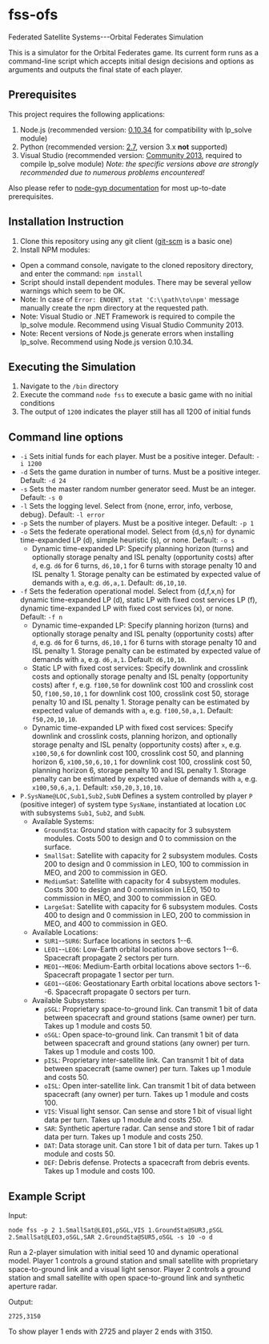 # fss-ofs
Federated Satellite Systems---Orbital Federates Simulation

This is a simulator for the Orbital Federates game. Its current form runs as a command-line script which accepts initial design decisions and options as arguments and outputs the final state of each player.

## Prerequisites

This project requires the following applications:
 1. Node.js (recommended version: [0.10.34](http://nodejs.org/dist/v0.10.34/) for compatibility with lp_solve module)
 1. Python (recommended version: [2.7](https://www.python.org/downloads/), version 3.x **not** supported)
 2. Visual Studio (recommended version: [Community 2013](https://www.visualstudio.com/en-us/products/visual-studio-community-vs.aspx), required to compile lp_solve module)
*Note: the specific versions above are strongly recommended due to numerous problems encountered!*

Also please refer to [node-gyp documentation](https://github.com/TooTallNate/node-gyp) for most up-to-date prerequisites.

## Installation Instruction
 1. Clone this repository using any git client ([git-scm](http://git-scm.com/downloads) is a basic one)
 2. Install NPM modules:
  * Open a command console, navigate to the cloned repository directory, and enter the command: `npm install`
  * Script should install dependent modules. There may be several yellow warnings which seem to be OK.
  * Note: In case of `Error: ENOENT, stat 'C:\\path\to\npm'` message manually create the npm directory at the requested path.
  * Note: Visual Studio or .NET Framework is required to compile the lp_solve module. Recommend using Visual Studio Community 2013.
  * Note: Recent versions of Node.js generate errors when installing lp_solve. Recommend using Node.js version 0.10.34.
  
## Executing the Simulation
 1. Navigate to the `/bin` directory
 2. Execute the command `node fss` to execute a basic game with no initial conditions
 3. The output of `1200` indicates the player still has all 1200 of initial funds

## Command line options
 * `-i` Sets initial funds for each player. Must be a positive integer. Default: `-i 1200`
 * `-d` Sets the game duration in number of turns. Must be a positive integer. Default: `-d 24`
 * `-s` Sets the master random number generator seed. Must be an integer. Default: `-s 0`
 * `-l` Sets the logging level. Select from {none, error, info, verbose, debug}. Default: `-l error`
 * `-p` Sets the number of players. Must be a positive integer. Default: `-p 1`
 * `-o` Sets the federate operational model. Select from {d,s,n} for dynamic time-expanded LP (d), simple heuristic (s), or none. Default: `-o s`
   * Dynamic time-expanded LP: Specify planning horizon (turns) and optionally storage penalty and ISL penalty (opportunity costs) after `d`, e.g. `d6` for 6 turns, `d6,10,1` for 6 turns with storage penalty 10 and ISL penalty 1. Storage penalty can be estimated by expected value of demands with `a`, e.g. `d6,a,1`. Default: `d6,10,10`.
 * `-f` Sets the federation operational model. Select from {d,f,x,n} for dynamic time-expanded LP (d), static LP with fixed cost services LP (f), dynamic time-expanded LP with fixed cost services (x), or none. Default: `-f n`
   * Dynamic time-expanded LP: Specify planning horizon (turns) and optionally storage penalty and ISL penalty (opportunity costs) after `d`, e.g. `d6` for 6 turns, `d6,10,1` for 6 turns with storage penalty 10 and ISL penalty 1. Storage penalty can be estimated by expected value of demands with `a`, e.g. `d6,a,1`. Default: `d6,10,10`. 
   * Static LP with fixed cost services: Specify downlink and crosslink costs and optionally storage penalty and ISL penalty (opportunity costs) after `f`, e.g. `f100,50` for downlink cost 100 and crosslink cost 50, `f100,50,10,1` for downlink cost 100, crosslink cost 50, storage penalty 10 and ISL penalty 1. Storage penalty can be estimated by expected value of demands with `a`, e.g. `f100,50,a,1`. Default: `f50,20,10,10`. 
   * Dynamic time-expanded LP with fixed cost services: Specify downlink and crosslink costs, planning horizon, and optionally storage penalty and ISL penalty (opportunity costs) after `x`, e.g. `x100,50,6` for downlink cost 100, crosslink cost 50, and planning horizon 6, `x100,50,6,10,1` for downlink cost 100, crosslink cost 50, planning horizon 6, storage penalty 10 and ISL penalty 1. Storage penalty can be estimated by expected value of demands with `a`, e.g. `x100,50,6,a,1`. Default: `x50,20,3,10,10`. 
 * `P.SysName@LOC,Sub1,Sub2,SubN` Defines a system controlled by player `P` (positive integer) of system type `SysName`, instantiated at location `LOC` with subsystems `Sub1`, `Sub2`, and `SubN`.
   * Available Systems:
     * `GroundSta`: Ground station with capacity for 3 subsystem modules. Costs 500 to design and 0 to commission on the surface.
     * `SmallSat`: Satellite with capacity for 2 subsystem modules. Costs 200 to design and 0 commission in LEO, 100 to commission in MEO, and 200 to commission in GEO.
     * `MediumSat`: Satellite with capacity for 4 subsystem modules. Costs 300 to design and 0 commission in LEO, 150 to commission in MEO, and 300 to commission in GEO.
     * `LargeSat`: Satellite with capacity for 6 subsystem modules. Costs 400 to design and 0 commission in LEO, 200 to commission in MEO, and 400 to commission in GEO.
   * Available Locations:
     * `SUR1`--`SUR6`: Surface locations in sectors 1--6.
     * `LEO1`--`LEO6`: Low-Earth orbital locations above sectors 1--6. Spacecraft propagate 2 sectors per turn.
     * `MEO1`--`MEO6`: Medium-Earth orbital locations above sectors 1--6. Spacecraft propagate 1 sector per turn.
     * `GEO1`--`GEO6`: Geostationary Earth orbital locations above sectors 1--6. Spacecraft propagate 0 sectors per turn.
   * Available Subsystems:
     * `pSGL`: Proprietary space-to-ground link. Can transmit 1 bit of data between spacecraft and ground stations (same owner) per turn. Takes up 1 module and costs 50.
     * `oSGL`: Open space-to-ground link. Can transmit 1 bit of data between spacecraft and ground stations (any owner) per turn. Takes up 1 module and costs 100.
     * `pISL`: Proprietary inter-satellite link. Can transmit 1 bit of data between spacecraft (same owner) per turn. Takes up 1 module and costs 50.
     * `oISL`: Open inter-satellite link. Can transmit 1 bit of data between spacecraft (any owner) per turn. Takes up 1 module and costs 100.
     * `VIS`: Visual light sensor. Can sense and store 1 bit of visual light data per turn. Takes up 1 module and costs 250.
     * `SAR`: Synthetic aperture radar. Can sense and store 1 bit of radar data per turn. Takes up 1 module and costs 250.
     * `DAT`: Data storage unit. Can store 1 bit of data per turn. Takes up 1 module and costs 50.
     * `DEF`: Debris defense. Protects a spacecraft from debris events. Takes up 1 module and costs 100.

## Example Script

Input:

`node fss -p 2 1.SmallSat@LEO1,pSGL,VIS 1.GroundSta@SUR3,pSGL 2.SmallSat@LEO3,oSGL,SAR 2.GroundSta@SUR5,oSGL -s 10 -o d`

Run a 2-player simulation with initial seed 10 and dynamic operational model. Player 1 controls a ground station and small satellite with proprietary space-to-ground link and a visual light sensor. Player 2 controls a ground station and small satellite with open space-to-ground link and synthetic aperture radar.

Output:

`2725,3150`

To show player 1 ends with 2725 and player 2 ends with 3150.